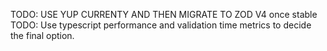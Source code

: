 TODO: USE YUP CURRENTY AND THEN MIGRATE TO ZOD V4 once stable
TODO: Use typescript performance and validation time metrics to decide the final option.

